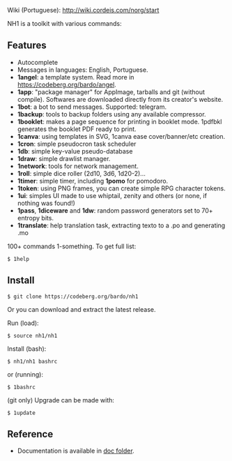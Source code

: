 
Wiki (Portuguese): http://wiki.cordeis.com/norg/start

NH1 is a toolkit with various commands:

## Features

 * Autocomplete
 * Messages in languages: English, Portuguese.
 * **1angel**: a template system. Read more in https://codeberg.org/bardo/angel.
 * **1app**: "package manager" for AppImage, tarballs and git (without compile). Softwares are downloaded directly from its creator's website.
 * **1bot**: a bot to send messages. Supported: telegram.
 * **1backup**: tools to backup folders using any available compressor.
 * **1booklet**: makes a page sequence for printing in booklet mode. 1pdfbkl generates the booklet PDF ready to print.
 * **1canva**: using templates in SVG, 1canva ease cover/banner/etc creation.
 * **1cron**: simple pseudocron task scheduler
 * **1db**: simple key-value pseudo-database
 * **1draw**: simple drawlist manager.
 * **1network**: tools for network management.
 * **1roll**: simple dice roller (2d10, 3d6, 1d20-2)...
 * **1timer**: simple timer, including **1pomo** for pomodoro.
 * **1token**: using PNG frames, you can create simple RPG character tokens.
 * **1ui**: simples UI made to use whiptail, zenity and others (or none, if nothing was found!)
 * **1pass**, **1diceware** and **1dw**: random password generators set to 70+ entropy bits.
 * **1translate**: help translation task, extracting texto to a .po and generating .mo
 
100+ commands 1-something. To get full list:

```
$ 1help
```

## Install

```
$ git clone https://codeberg.org/bardo/nh1
```

Or you can download and extract the latest release.

Run (load):

```
$ source nh1/nh1
```

Install (bash):

```
$ nh1/nh1 bashrc
```

or (running):

```
$ 1bashrc
```

(git only) Upgrade can be made with:

```
$ 1update
```

## Reference

* Documentation is available in [doc folder](doc/).
